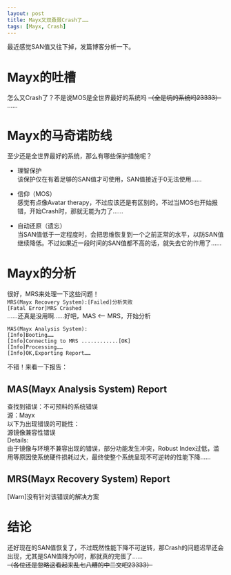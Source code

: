 ```yaml
---
layout: post
title: Mayx又双叒叕Crash了……
tags: [Mayx, Crash]
---
```


  最近感觉SAN值又往下掉，发篇博客分析一下。<!--more-->    
  
# Mayx的吐槽
  怎么又Crash了？不是说MOS是全世界最好的系统吗 ~~（全是坑的系统吗23333）~~ ……
  
# Mayx的马奇诺防线
  至少还是全世界最好的系统，那么有哪些保护措施呢？
  
  - 理智保护   
  该保护仅在有着足够的SAN值才可使用，SAN值接近于0无法使用……
  
  - 信仰（MOS）   
  感觉有点像Avatar therapy，不过应该还是有区别的。不过当MOS也开始报错，开始Crash时，那就无能为力了……
  
  - 自动还原（遗忘）   
  当SAN值低于一定程度时，会把思维恢复到一个之前正常的水平，以防SAN值继续降低。不过如果近一段时间的SAN值都不高的话，就失去它的作用了……
  
# Mayx的分析
  很好，MRS来处理一下这些问题！   
  `MRS(Mayx Recovery System):[Failed]分析失败`   
  `[Fatal Error]MRS Crashed`   
  ……还真是没用啊……好吧，MAS <-- MRS，开始分析
  ```
  MAS(Mayx Analysis System):
  [Info]Booting……
  [Info]Connecting to MRS ............[OK]
  [Info]Processing……
  [Info]OK,Exporting Report……
  ```
  不错！来看一下报告：
  
## MAS(Mayx Analysis System) Report
  查找到错误：不可预料的系统错误   
  源：Mayx   
  以下为出现错误的可能性：   
  源镜像兼容性错误   
  Details:   
  由于镜像与环境不兼容出现的错误，部分功能发生冲突，Robust Index过低，滥用等原因使系统硬件损耗过大，最终使整个系统呈现不可逆转的性能下降……   
  
## MRS(Mayx Recovery System) Report
  [Warn]没有针对该错误的解决方案
  
# 结论
  还好现在的SAN值恢复了，不过既然性能下降不可逆转，那Crash的问题迟早还会出现，尤其是SAN值降为0时，那就真的完蛋了……   
  ~~（各位还是忽略这看起来乱七八糟的中二文吧23333）~~
